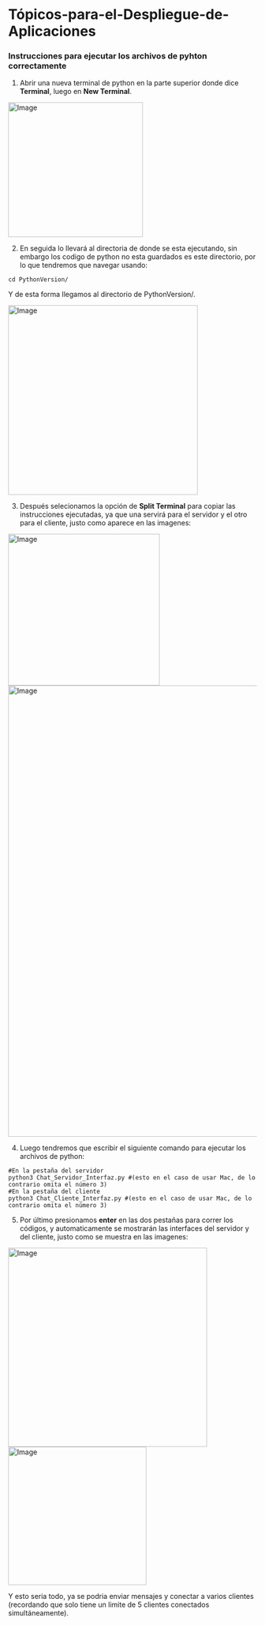 # Tópicos-para-el-Despliegue-de-Aplicaciones

### Instrucciones para ejecutar los archivos de pyhton correctamente

1. Abrir una nueva terminal de python en la parte superior donde dice **Terminal**, luego en **New Terminal**.
<img width="273" alt="Image" src="https://github.com/user-attachments/assets/1d7f1e0a-bd99-4a1a-8f2a-14ca7657947d" />

2. En seguida lo llevará al directoria de donde se esta ejecutando, sin embargo los codigo de python no esta guardados es este directorio, por lo que tendremos que navegar usando:
```
cd PythonVersion/
```
Y de esta forma llegamos al directorio de PythonVersion/.

<img width="384" alt="Image" src="https://github.com/user-attachments/assets/8d438611-ee57-40a8-ba59-c1cb1a2232f7" />

3. Después selecionamos la opción de **Split Terminal** para copiar las instrucciones ejecutadas, ya que una servirá para el servidor y el otro para el cliente, justo como aparece en las imagenes:

<img width="307" alt="Image" src="https://github.com/user-attachments/assets/95268cf1-0d4b-4f28-8693-8e4eed0879d6" />

<img width="914" alt="Image" src="https://github.com/user-attachments/assets/f91da4f3-5eb8-49e8-9b65-671025a74355" />

4. Luego tendremos que escribir el siguiente comando para ejecutar los archivos de python:
```
#En la pestaña del servidor
python3 Chat_Servidor_Interfaz.py #(esto en el caso de usar Mac, de lo contrario omita el número 3)
#En la pestaña del cliente
python3 Chat_Cliente_Interfaz.py #(esto en el caso de usar Mac, de lo contrario omita el número 3)
```

5. Por último presionamos **enter** en las dos pestañas para correr los códigos, y automaticamente se mostrarán las interfaces del servidor y del cliente, justo como se muestra en las imagenes:

<img width="403" alt="Image" src="https://github.com/user-attachments/assets/fc28571d-1964-46f2-9cad-b360a87edd5e" />

<img width="280" alt="Image" src="https://github.com/user-attachments/assets/ffebd02e-449e-4f02-b967-52bb1144379a" />


Y esto seria todo, ya se podria enviar mensajes y conectar a varios clientes (recordando que solo tiene un limite de 5 clientes conectados simultáneamente).

